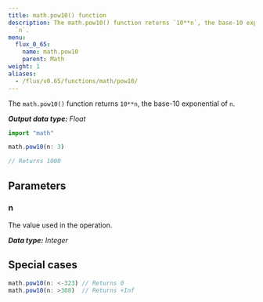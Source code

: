 ```yaml
---
title: math.pow10() function
description: The math.pow10() function returns `10**n`, the base-10 exponential of
  `n`.
menu:
  flux_0_65:
    name: math.pow10
    parent: Math
weight: 1
aliases:
  - /flux/v0.65/functions/math/pow10/
---
```


The `math.pow10()` function returns `10**n`, the base-10 exponential of `n`.

_**Output data type:** Float_

```js
import "math"

math.pow10(n: 3)

// Returns 1000
```

## Parameters

### n
The value used in the operation.

_**Data type:** Integer_

## Special cases
```js
math.pow10(n: <-323) // Returns 0
math.pow10(n: >308)  // Returns +Inf
```
